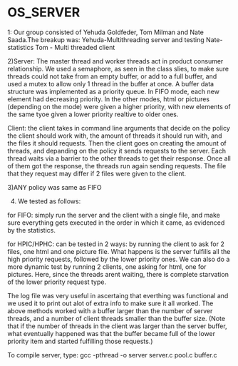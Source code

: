 # OS_SERVER

1: Our group consisted of Yehuda Goldfeder, Tom Milman and Nate Saada.The breakup was:
Yehuda-Multithreading server and testing
Nate- statistics
Tom - Multi threaded client

2)Server: The master thread and worker threads act in product consumer relationship. We used a semaphore, as seen in the class slies, to make sure threads could not take from an empty buffer, or add to a full buffer, and used a mutex to allow only 1 thread in the buffer at once. A buffer data structure was implemented as a priority queue. In FIFO mode, each new element had decreasing priority. In the other modes, html or pictures (depending on the mode) were given a higher priority, with new elements of the same tyoe given a lower priority realtive to older ones. 

Client: the client takes in command line arguments that decide on the policy the client should work with, the amount of threads it should run with, and the files it should requests. Then the client goes on creating the amount of threads, and depanding on the policy it sends requests to the server. Each thread waits via a barrier to the other threads to get their response. Once all of them got the response, the threads run again sending requests. The file that they request may differ if 2 files were given to the client.

3)ANY policy was same as FIFO

4) We tested as follows:

for FIFO: simply run the server and the client with a single file, and make sure everything gets executed in the order in which it came, as evidenced by the statistics.

for HPIC/HPHC: can be tested in 2 ways: by running the client to ask for 2 files, one html and one picture file. What happens is the server fulfills all the high priority requests, followed by the lower priority ones. We can also do a more dynamic test by running 2 clients, one asking for html, one for pictures. Here, since the threads arent waiting, there is complete starvation of the lower priority request type.

The log file was very useful in ascertaing that everthing was functional and we used it to print out alot of extra info to make sure it all worked. 
The above methods worked with a buffer larger than the number of server threads, and a number of client threads smaller than the buffer size. (Note that if the number of threads in the client was larger than the server buffer, what eventually happened was that the buffer became full of the lower priority item and started fulfilling those requests.)

To compile server, type: gcc -pthread -o server server.c pool.c buffer.c

